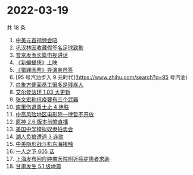 # 2022-03-19

共 18 条

<!-- BEGIN ZHIHUSEARCH -->
<!-- 最后更新时间 Sat Mar 19 2022 05:11:59 GMT+0800 (China Standard Time) -->
1. [中美元首视频会晤](https://www.zhihu.com/search?q=中美元首会晤)
1. [巩汉林因收藏假签名足球致歉](https://www.zhihu.com/search?q=巩汉林)
1. [普京发表长篇电视讲话](https://www.zhihu.com/search?q=普京长篇电视讲话)
1. [《新蝙蝠侠》上映](https://www.zhihu.com/search?q=新蝙蝠侠)
1. [《猎罪图鉴》导演亲自答](https://www.zhihu.com/search?q=猎罪图鉴)
1. [95 号汽油步入 9 元时代](https://www.zhihu.com/search?q=95 号汽油)
1. [白象方便面员工很多是残疾人](https://www.zhihu.com/search?q=白象)
1. [ 艾尔登法环 1.03 大更新](https://www.zhihu.com/search?q=艾尔登法环更新)
1. [张文宏称抗疫要有三个武器](https://www.zhihu.com/search?q=张文宏)
1. [库里伤退勇士止 4 连胜](https://www.zhihu.com/search?q=勇士)
1. [中高风险地区电影院一律暂不开放](https://www.zhihu.com/search?q=国家电影局发文)
1. [原神 2.6 版本前瞻直播 ](https://www.zhihu.com/search?q=原神)
1. [美国中学模拟奴隶拍卖会](https://www.zhihu.com/search?q=模拟奴隶拍卖会)
1. [湖人负狼遭遇 3 连败](https://www.zhihu.com/search?q=湖人)
1. [中美隐形战斗机东海接触](https://www.zhihu.com/search?q=中美隐形战斗机)
1. [一人之下 605 话](https://www.zhihu.com/search?q=一人之下)
1. [上海发布回应肿瘤医院附近癌症患者求助](https://www.zhihu.com/search?q=上海发布回应癌症患者求助)
1. [甘肃发生 5.1 级地震](https://www.zhihu.com/search?q=甘肃地震)
<!-- END ZHIHUSEARCH -->
